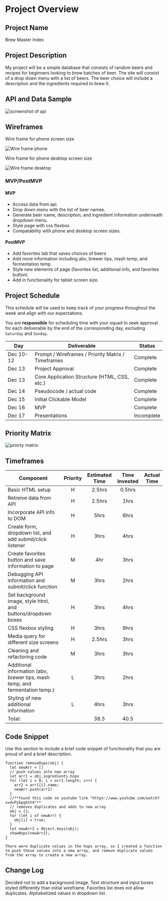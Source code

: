 # Project Overview

## Project Name

Brew Master Index

## Project Description

My project will be a simple database that consists of random beers and recipes for beginners looking to brew batches of beer. The site will consist of a drop down menu with a list of beers. The beer choice will include a description and the ingredients required to brew it.

## API and Data Sample

![screenshot of api](./assets/api_screenshot.png)

## Wireframes
Wire frame for phone screen size

![Wire frame phone](./assets/phone.png)

Wire frame for phone desktop screen size

![Wire frame desktop](./assets/desktop.png)
### MVP/PostMVP


#### MVP 

* Access data from api.
* Drop down menu with the list of beer names.
* Generate beer name, description, and ingredient information underneath dropdown menu.
* Style page with css flexbox.
* Compatability with phone and desktop screen sizes.

#### PostMVP  

* Add favorites tab that saves choices of beers
* Add more information including abv, brewer tips, mash temp, and fermentation temp.
* Style new elements of page (favorites list, additional info, and favorites button)
* Add in functionality for tablet screen size.


## Project Schedule

This schedule will be used to keep track of your progress throughout the week and align with our expectations.  

You are **responsible** for scheduling time with your squad to seek approval for each deliverable by the end of the corresponding day, excluding `Saturday` and `Sunday`.

|  Day | Deliverable | Status
|---|---| ---|
|Dec 10-12| Prompt / Wireframes / Priority Matrix / Timeframes | Complete
|Dec 13| Project Approval | Complete
|Dec 13| Core Application Structure (HTML, CSS, etc.) | Complete
|Dec 14| Pseudocode / actual code | Complete
|Dec 15| Initial Clickable Model  | Complete
|Dec 16| MVP | Complete
|Dec 17| Presentations | Incomplete

## Priority Matrix

![priorty matrix](./assets/priority_matrix.png)

## Timeframes


| Component | Priority | Estimated Time | Time Invested | Actual Time |
| --- | :---: |  :---: | :---: | :---: |
| Basic HTML setup| H | 2.5hrs| 0.5hrs |  |
| Retreive data from API | H | 2.5hrs| 1hrs | |
| Incorporate API info to DOM| H | 5hrs| 6hrs | |
| Create form, dropdown list, and add submit/click listener| H | 3hrs | 4hrs | |
| Create favorites button and save information to page| M | 4hr| 3hrs | |
| Debugging API information and submit/click function| M | 3hrs |2hrs | |
| Set background image, style html, and buttons/dropdown boxes| H | 3hrs| 4hrs ||
| CSS flexbox styling| H | 3hrs| 9hrs | |
| Media query for different size screens| H | 2.5hrs| 3hrs| |
| Cleaning and refactoring code| M | 3hrs| 3hrs | |
| Additional information (abv, brewer tips, mash temp, and fermentation temp.)| L | 3hrs| 2hrs | |
| Styling of new additional information| L | 4hrs| 3hrs | |
|Total:| | 38.5| 40.5 | |



## Code Snippet

Use this section to include a brief code snippet of functionality that you are proud of and a brief description.  

```
function removeDups(obj) {
  let newArr = []
  // push values into new array
  let arr1 = obj.ingredients.hops
  for (let i = 0; i < arr1.length; i++) {
    arr2 = arr1[i].name;
    newArr.push(arr2)
  }
  //**found this code on youtube link "https://www.youtube.com/watch?v=dvPybpgk5Y4"**
  // removes duplicates and adds to new array
  obj = {};
  for (let i of newArr) {
    obj[i] = true;
  }
  let newArr2 = Object.keys(obj);
  showHops(newArr2);
}

There were duplicate values in the hops array, so I created a function to push those values into a new array, and remove duplicate values from the array to create a new array.
```

## Change Log
 Decided not to add a background image.
 Text structure and input boxes styled differently than initial wireframe.
 Favorites list does not allow duplicates.
 Alphabetized values in dropdown list.